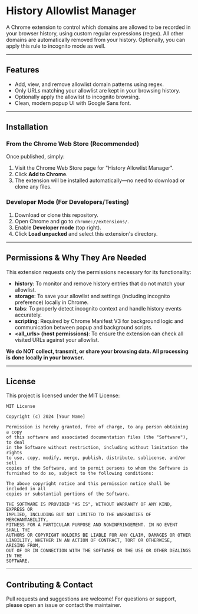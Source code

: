 # History Allowlist Manager

A Chrome extension to control which domains are allowed to be recorded in your browser history, using custom regular expressions (regex). All other domains are automatically removed from your history. Optionally, you can apply this rule to incognito mode as well.

---

## Features
- Add, view, and remove allowlist domain patterns using regex.
- Only URLs matching your allowlist are kept in your browsing history.
- Optionally apply the allowlist to incognito browsing.
- Clean, modern popup UI with Google Sans font.

---

## Installation

### From the Chrome Web Store (Recommended)
Once published, simply:
1. Visit the Chrome Web Store page for "History Allowlist Manager".
2. Click **Add to Chrome**.
3. The extension will be installed automatically—no need to download or clone any files.

### Developer Mode (For Developers/Testing)
1. Download or clone this repository.
2. Open Chrome and go to `chrome://extensions/`.
3. Enable **Developer mode** (top right).
4. Click **Load unpacked** and select this extension's directory.

---

## Permissions & Why They Are Needed

This extension requests only the permissions necessary for its functionality:

- **history**: To monitor and remove history entries that do not match your allowlist.
- **storage**: To save your allowlist and settings (including incognito preference) locally in Chrome.
- **tabs**: To properly detect incognito context and handle history events accurately.
- **scripting**: Required by Chrome Manifest V3 for background logic and communication between popup and background scripts.
- **<all_urls> (host permissions)**: To ensure the extension can check all visited URLs against your allowlist.

**We do NOT collect, transmit, or share your browsing data. All processing is done locally in your browser.**

---

## License

This project is licensed under the MIT License:

```
MIT License

Copyright (c) 2024 [Your Name]

Permission is hereby granted, free of charge, to any person obtaining a copy
of this software and associated documentation files (the "Software"), to deal
in the Software without restriction, including without limitation the rights
to use, copy, modify, merge, publish, distribute, sublicense, and/or sell
copies of the Software, and to permit persons to whom the Software is
furnished to do so, subject to the following conditions:

The above copyright notice and this permission notice shall be included in all
copies or substantial portions of the Software.

THE SOFTWARE IS PROVIDED "AS IS", WITHOUT WARRANTY OF ANY KIND, EXPRESS OR
IMPLIED, INCLUDING BUT NOT LIMITED TO THE WARRANTIES OF MERCHANTABILITY,
FITNESS FOR A PARTICULAR PURPOSE AND NONINFRINGEMENT. IN NO EVENT SHALL THE
AUTHORS OR COPYRIGHT HOLDERS BE LIABLE FOR ANY CLAIM, DAMAGES OR OTHER
LIABILITY, WHETHER IN AN ACTION OF CONTRACT, TORT OR OTHERWISE, ARISING FROM,
OUT OF OR IN CONNECTION WITH THE SOFTWARE OR THE USE OR OTHER DEALINGS IN THE
SOFTWARE.
```

---

## Contributing & Contact

Pull requests and suggestions are welcome! For questions or support, please open an issue or contact the maintainer. 
